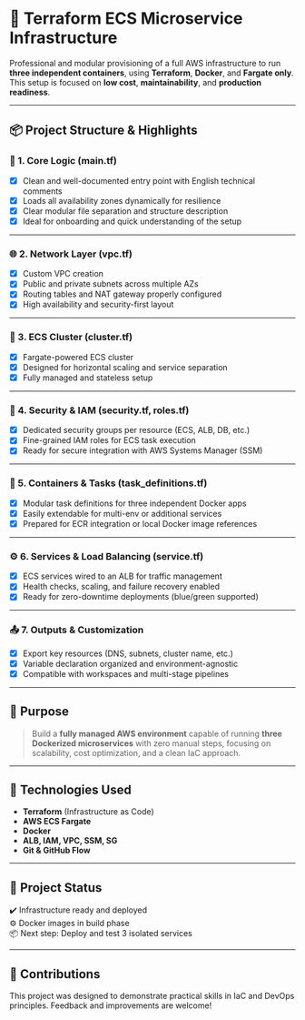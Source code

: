 # 🚀 Terraform ECS Microservice Infrastructure

Professional and modular provisioning of a full AWS infrastructure to run **three independent containers**, using **Terraform**, **Docker**, and **Fargate only**. This setup is focused on **low cost**, **maintainability**, and **production readiness**.

---

## 📦 Project Structure & Highlights

### 🧠 1. Core Logic (main.tf)
- [x] Clean and well-documented entry point with English technical comments
- [x] Loads all availability zones dynamically for resilience
- [x] Clear modular file separation and structure description
- [x] Ideal for onboarding and quick understanding of the setup

---

### 🌐 2. Network Layer (vpc.tf)
- [x] Custom VPC creation
- [x] Public and private subnets across multiple AZs
- [x] Routing tables and NAT gateway properly configured
- [x] High availability and security-first layout

---

### 📡 3. ECS Cluster (cluster.tf)
- [x] Fargate-powered ECS cluster
- [x] Designed for horizontal scaling and service separation
- [x] Fully managed and stateless setup

---

### 🔐 4. Security & IAM (security.tf, roles.tf)
- [x] Dedicated security groups per resource (ECS, ALB, DB, etc.)
- [x] Fine-grained IAM roles for ECS task execution
- [x] Ready for secure integration with AWS Systems Manager (SSM)

---

### 🐳 5. Containers & Tasks (task_definitions.tf)
- [x] Modular task definitions for three independent Docker apps
- [x] Easily extendable for multi-env or additional services
- [x] Prepared for ECR integration or local Docker image references

---

### ⚙️ 6. Services & Load Balancing (service.tf)
- [x] ECS services wired to an ALB for traffic management
- [x] Health checks, scaling, and failure recovery enabled
- [x] Ready for zero-downtime deployments (blue/green supported)

---

### 📤 7. Outputs & Customization
- [x] Export key resources (DNS, subnets, cluster name, etc.)
- [x] Variable declaration organized and environment-agnostic
- [x] Compatible with workspaces and multi-stage pipelines

---

## 🎯 Purpose

> Build a **fully managed AWS environment** capable of running **three Dockerized microservices** with zero manual steps, focusing on scalability, cost optimization, and a clean IaC approach.

---

## 🧰 Technologies Used

- **Terraform** (Infrastructure as Code)
- **AWS ECS Fargate**
- **Docker**
- **ALB, IAM, VPC, SSM, SG**
- **Git & GitHub Flow**

---

## 📌 Project Status

✔️ Infrastructure ready and deployed  
⚙️ Docker images in build phase  
📦 Next step: Deploy and test 3 isolated services  

---

## 🤝 Contributions

This project was designed to demonstrate practical skills in IaC and DevOps principles. Feedback and improvements are welcome!
